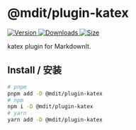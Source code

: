 # @mdit/plugin-katex

[![Version](https://img.shields.io/npm/v/@mdit/plugin-katex.svg?style=flat-square&logo=npm) ![Downloads](https://img.shields.io/npm/dm/@mdit/plugin-katex.svg?style=flat-square&logo=npm) ![Size](https://img.shields.io/bundlephobia/min/@mdit/plugin-katex?style=flat-square&logo=npm)](https://www.npmjs.com/package/@mdit/plugin-katex)

katex plugin for MarkdownIt.

## Install / 安装

```bash
# pnpm
pnpm add -D @mdit/plugin-katex
# npm
npm i -D @mdit/plugin-katex
# yarn
yarn add -D @mdit/plugin-katex
```
